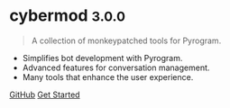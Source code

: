 # cybermod <small>3.0.0</small>

> A collection of monkeypatched tools for Pyrogram.

- Simplifies bot development with Pyrogram.
- Advanced features for conversation management.
- Many tools that enhance the user experience.

[GitHub](https://github.com/usernein/cybermod)
[Get Started](#cybermod)
